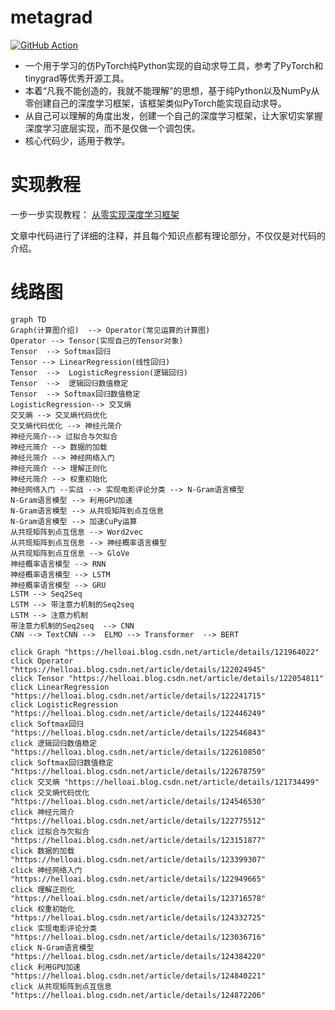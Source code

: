 # metagrad

[![GitHub Action](https://github.com/nlp-greyfoss/metagrad/workflows/Unit%20Test/badge.svg)](https://github.com/nlp-greyfoss/metagrad/actions?workflow=Unit%20Test)




* 一个用于学习的仿PyTorch纯Python实现的自动求导工具，参考了PyTorch和tinygrad等优秀开源工具。
* 本着“凡我不能创造的，我就不能理解”的思想，基于纯Python以及NumPy从零创建自己的深度学习框架，该框架类似PyTorch能实现自动求导。
* 从自己可以理解的角度出发，创建一个自己的深度学习框架，让大家切实掌握深度学习底层实现，而不是仅做一个调包侠。
* 核心代码少，适用于教学。



# 实现教程

一步一步实现教程： [从零实现深度学习框架](https://helloai.blog.csdn.net/article/details/122024643)

文章中代码进行了详细的注释，并且每个知识点都有理论部分，不仅仅是对代码的介绍。

# 线路图

```mermaid
graph TD
Graph(计算图介绍)  --> Operator(常见运算的计算图)
Operator --> Tensor(实现自己的Tensor对象)
Tensor  --> Softmax回归
Tensor --> LinearRegression(线性回归)
Tensor  -->  LogisticRegression(逻辑回归)
Tensor  -->  逻辑回归数值稳定
Tensor  --> Softmax回归数值稳定
LogisticRegression--> 交叉熵
交叉熵 --> 交叉熵代码优化
交叉熵代码优化 --> 神经元简介
神经元简介--> 过拟合与欠拟合
神经元简介 --> 数据的加载
神经元简介 --> 神经网络入门
神经元简介 --> 理解正则化
神经元简介 --> 权重初始化
神经网络入门 --实战 --> 实现电影评论分类 --> N-Gram语言模型
N-Gram语言模型 --> 利用GPU加速
N-Gram语言模型 --> 从共现矩阵到点互信息
N-Gram语言模型 --> 加速CuPy运算
从共现矩阵到点互信息 --> Word2vec
从共现矩阵到点互信息 --> 神经概率语言模型
从共现矩阵到点互信息 --> GloVe
神经概率语言模型 --> RNN
神经概率语言模型 --> LSTM
神经概率语言模型 --> GRU
LSTM --> Seq2Seq 
LSTM --> 带注意力机制的Seq2seq
LSTM --> 注意力机制
带注意力机制的Seq2seq  --> CNN 
CNN --> TextCNN -->  ELMO --> Transformer  --> BERT 

click Graph "https://helloai.blog.csdn.net/article/details/121964022"
click Operator "https://helloai.blog.csdn.net/article/details/122024945"
click Tensor "https://helloai.blog.csdn.net/article/details/122054811"
click LinearRegression "https://helloai.blog.csdn.net/article/details/122241715"
click LogisticRegression "https://helloai.blog.csdn.net/article/details/122446249"
click Softmax回归 "https://helloai.blog.csdn.net/article/details/122546843"
click 逻辑回归数值稳定 "https://helloai.blog.csdn.net/article/details/122610850"
click Softmax回归数值稳定 "https://helloai.blog.csdn.net/article/details/122678759"
click 交叉熵 "https://helloai.blog.csdn.net/article/details/121734499"
click 交叉熵代码优化 "https://helloai.blog.csdn.net/article/details/124546530"
click 神经元简介 "https://helloai.blog.csdn.net/article/details/122775512"
click 过拟合与欠拟合 "https://helloai.blog.csdn.net/article/details/123151877"
click 数据的加载 "https://helloai.blog.csdn.net/article/details/123399307"
click 神经网络入门 "https://helloai.blog.csdn.net/article/details/122949665"
click 理解正则化 "https://helloai.blog.csdn.net/article/details/123716578"
click 权重初始化 "https://helloai.blog.csdn.net/article/details/124332725"
click 实现电影评论分类 "https://helloai.blog.csdn.net/article/details/123036716"
click N-Gram语言模型 "https://helloai.blog.csdn.net/article/details/124384220"
click 利用GPU加速 "https://helloai.blog.csdn.net/article/details/124840221"
click 从共现矩阵到点互信息 "https://helloai.blog.csdn.net/article/details/124872206"
```
